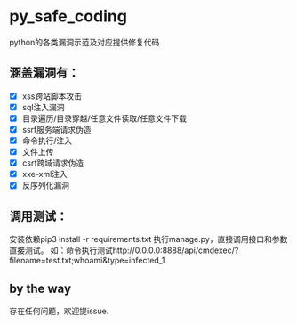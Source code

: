 # py_safe_coding
python的各类漏洞示范及对应提供修复代码

## 涵盖漏洞有：

- [x] xss跨站脚本攻击
- [x] sql注入漏洞
- [x] 目录遍历/目录穿越/任意文件读取/任意文件下载
- [x] ssrf服务端请求伪造
- [x] 命令执行/注入
- [x] 文件上传
- [x] csrf跨域请求伪造
- [x] xxe-xml注入
- [x] 反序列化漏洞

## 调用测试：
安装依赖pip3 install -r requirements.txt
执行manage.py，直接调用接口和参数直接测试。
如：命令执行测试http://0.0.0.0:8888/api/cmdexec/?filename=test.txt;whoami&type=infected_1

## by the way
存在任何问题，欢迎提issue.
